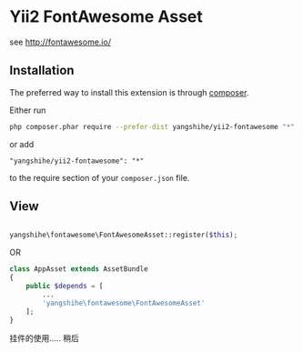 Yii2 FontAwesome Asset
======
see  http://fontawesome.io/ 

Installation
------------

The preferred way to install this extension is through [composer](http://getcomposer.org/download/).

Either run

```sh
php composer.phar require --prefer-dist yangshihe/yii2-fontawesome "*"
```

or add

```
"yangshihe/yii2-fontawesome": "*"
```

to the require section of your `composer.json` file.
 

View
-----

```php

yangshihe\fontawesome\FontAwesomeAsset::register($this);
```
OR 

```php
class AppAsset extends AssetBundle
{
    public $depends = [
        ...
        'yangshihe\fontawesome\FontAwesomeAsset'
    ];
}
```

挂件的使用..... 稍后
